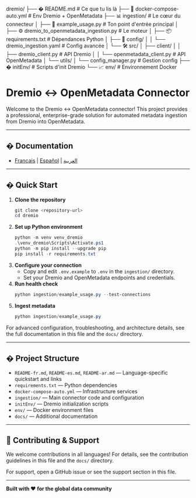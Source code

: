 
dremio/
├── � README.md                    # Ce que tu lis là
├── 🐳 docker-compose-auto.yml     # Env Dremio + OpenMetadata
├── 📊 ingestion/                  # Le cœur du connecteur
│   ├── 🎯 example_usage.py        # Ton point d'entrée principal
│   ├── ⚙️ dremio_to_openmetadata_ingestion.py  # Le moteur
│   ├── 📦 requirements.txt        # Dépendances Python
│   ├── 🔧 config/
│   │   └── dremio_ingestion.yaml  # Config avancée
│   └── 🛠️ src/
│       ├── client/
│       │   ├── dremio_client.py   # API Dremio
│       │   └── openmetadata_client.py  # API OpenMetadata
│       └── utils/
│           └── config_manager.py   # Gestion config
├── � initEnv/                    # Scripts d'init Dremio
└── 📈 env/                        # Environnement Docker

# Dremio ↔ OpenMetadata Connector

Welcome to the Dremio ↔ OpenMetadata connector! This project provides a professional, enterprise-grade solution for automated metadata ingestion from Dremio into OpenMetadata.

---

## � Documentation

- [Français](./README-fr.md) | [Español](./README-es.md) | [العربية](./README-ar.md)

---

## � Quick Start

1. **Clone the repository**
   ```powershell
   git clone <repository-url>
   cd dremio
   ```
2. **Set up Python environment**
   ```powershell
   python -m venv venv_dremio
   .\venv_dremio\Scripts\Activate.ps1
   python -m pip install --upgrade pip
   pip install -r requirements.txt
   ```
3. **Configure your connection**
   - Copy and edit `.env.example` to `.env` in the `ingestion/` directory.
   - Set your Dremio and OpenMetadata endpoints and credentials.
4. **Run health check**
   ```powershell
   python ingestion/example_usage.py --test-connections
   ```
5. **Ingest metadata**
   ```powershell
   python ingestion/example_usage.py
   ```

For advanced configuration, troubleshooting, and architecture details, see the full documentation in this file and the `docs/` directory.

---

## �️ Project Structure

- `README-fr.md`, `README-es.md`, `README-ar.md` — Language-specific quickstart and links
- `requirements.txt` — Python dependencies
- `docker-compose-auto.yml` — Infrastructure services
- `ingestion/` — Main connector code and configuration
- `initEnv/` — Dremio initialization scripts
- `env/` — Docker environment files
- `docs/` — Additional documentation

---

## 🤝 Contributing & Support

We welcome contributions in all languages! For details, see the contribution guidelines in this file and the `docs/` directory.

For support, open a GitHub issue or see the support section in this file.

---

**Built with ❤️ for the global data community**